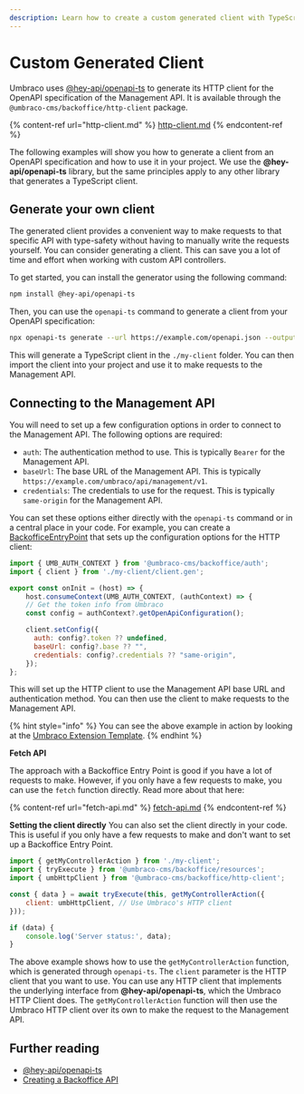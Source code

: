 ```yaml
---
description: Learn how to create a custom generated client with TypeScript types for your OpenAPI specification.
---
```


# Custom Generated Client

Umbraco uses [@hey-api/openapi-ts](https://heyapi.dev/openapi-ts/get-started) to generate its HTTP client for the OpenAPI specification of the Management API. It is available through the `@umbraco-cms/backoffice/http-client` package.

{% content-ref url="http-client.md" %}
[http-client.md](http-client.md)
{% endcontent-ref %}

The following examples will show you how to generate a client from an OpenAPI specification and how to use it in your project. We use the **@hey-api/openapi-ts** library, but the same principles apply to any other library that generates a TypeScript client.

## Generate your own client

The generated client provides a convenient way to make requests to that specific API with type-safety without having to manually write the requests yourself. You can consider generating a client. This can save you a lot of time and effort when working with custom API controllers.

To get started, you can install the generator using the following command:

```bash
npm install @hey-api/openapi-ts
```

Then, you can use the `openapi-ts` command to generate a client from your OpenAPI specification:

```bash
npx openapi-ts generate --url https://example.com/openapi.json --output ./my-client
```

This will generate a TypeScript client in the `./my-client` folder. You can then import the client into your project and use it to make requests to the Management API.

## Connecting to the Management API

You will need to set up a few configuration options in order to connect to the Management API. The following options are required:

- `auth`: The authentication method to use. This is typically `Bearer` for the Management API.
- `baseUrl`: The base URL of the Management API. This is typically `https://example.com/umbraco/api/management/v1`.
- `credentials`: The credentials to use for the request. This is typically `same-origin` for the Management API.

You can set these options either directly with the `openapi-ts` command or in a central place in your code. For example, you can create a [BackofficeEntryPoint](../../extending-overview/extension-types/backoffice-entry-point.md) that sets up the configuration options for the HTTP client:

```javascript
import { UMB_AUTH_CONTEXT } from '@umbraco-cms/backoffice/auth';
import { client } from './my-client/client.gen';

export const onInit = (host) => {
    host.consumeContext(UMB_AUTH_CONTEXT, (authContext) => {
    // Get the token info from Umbraco
    const config = authContext?.getOpenApiConfiguration();

    client.setConfig({
      auth: config?.token ?? undefined,
      baseUrl: config?.base ?? "",
      credentials: config?.credentials ?? "same-origin",
    });
};
```

This will set up the HTTP client to use the Management API base URL and authentication method. You can then use the client to make requests to the Management API.

{% hint style="info" %}
You can see the above example in action by looking at the [Umbraco Extension Template](../../development-flow/umbraco-extension-template.md).
{% endhint %}

**Fetch API**

The approach with a Backoffice Entry Point is good if you have a lot of requests to make. However, if you only have a few requests to make, you can use the `fetch` function directly. Read more about that here:

{% content-ref url="fetch-api.md" %}
[fetch-api.md](fetch-api.md)
{% endcontent-ref %}

**Setting the client directly**
You can also set the client directly in your code. This is useful if you only have a few requests to make and don't want to set up a Backoffice Entry Point.

```javascript
import { getMyControllerAction } from './my-client';
import { tryExecute } from '@umbraco-cms/backoffice/resources';
import { umbHttpClient } from '@umbraco-cms/backoffice/http-client';

const { data } = await tryExecute(this, getMyControllerAction({
    client: umbHttpClient, // Use Umbraco's HTTP client
}));

if (data) {
    console.log('Server status:', data);
}
```

The above example shows how to use the `getMyControllerAction` function, which is generated through `openapi-ts`. The `client` parameter is the HTTP client that you want to use. You can use any HTTP client that implements the underlying interface from **@hey-api/openapi-ts**, which the Umbraco HTTP Client does. The `getMyControllerAction` function will then use the Umbraco HTTP client over its own to make the request to the Management API.

## Further reading

- [@hey-api/openapi-ts](https://heyapi.dev/openapi-ts/get-started)
- [Creating a Backoffice API](../../../tutorials/creating-a-backoffice-api/README.md)
